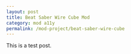 ```yaml
---
layout: post
title: Beat Saber Wire Cube Mod
category: mod a11y
permalink: /mod-project/beat-saber-wire-cube
---
```


This is a test post.
